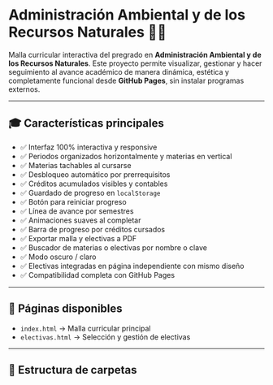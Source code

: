 # Administración Ambiental y de los Recursos Naturales 🌱💜

Malla curricular interactiva del pregrado en **Administración Ambiental y de los Recursos Naturales**. Este proyecto permite visualizar, gestionar y hacer seguimiento al avance académico de manera dinámica, estética y completamente funcional desde **GitHub Pages**, sin instalar programas externos.

---

## 🎓 Características principales

- ✅ Interfaz 100% interactiva y responsive
- ✅ Periodos organizados horizontalmente y materias en vertical
- ✅ Materias tachables al cursarse
- ✅ Desbloqueo automático por prerrequisitos
- ✅ Créditos acumulados visibles y contables
- ✅ Guardado de progreso en `localStorage`
- ✅ Botón para reiniciar progreso
- ✅ Línea de avance por semestres
- ✅ Animaciones suaves al completar
- ✅ Barra de progreso por créditos cursados
- ✅ Exportar malla y electivas a PDF
- ✅ Buscador de materias o electivas por nombre o clave
- ✅ Modo oscuro / claro
- ✅ Electivas integradas en página independiente con mismo diseño
- ✅ Compatibilidad completa con GitHub Pages

---

## 📘 Páginas disponibles

- `index.html` → Malla curricular principal
- `electivas.html` → Selección y gestión de electivas

---

## 🧩 Estructura de carpetas

